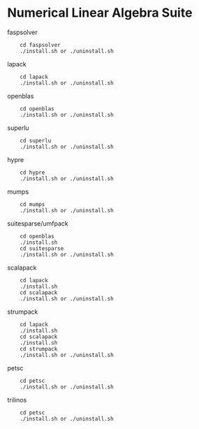 # Numerical Linear Algebra Suite

faspsolver
``` 
	cd faspsolver
	./install.sh or ./uninstall.sh
```
lapack
``` 
	cd lapack
	./install.sh or ./uninstall.sh
```
openblas
``` 
	cd openblas
	./install.sh or ./uninstall.sh
```
superlu
``` 
	cd superlu
	./install.sh or ./uninstall.sh
```
hypre
``` 
	cd hypre
	./install.sh or ./uninstall.sh
```
mumps
``` 
	cd mumps
	./install.sh or ./uninstall.sh
```
suitesparse/umfpack
```
	cd openblas
	./install.sh
	cd suitesparse
	./install.sh or ./uninstall.sh
```
scalapack
```
	cd lapack
	./install.sh
	cd scalapack
	./install.sh or ./uninstall.sh
```
strumpack
```
	cd lapack
	./install.sh
	cd scalapack
	./install.sh
	cd strumpack
	./install.sh or ./uninstall.sh
```
petsc
```
	cd petsc
	./install.sh or ./uninstall.sh
```
trilinos
```
	cd petsc
	./install.sh or ./uninstall.sh
```
